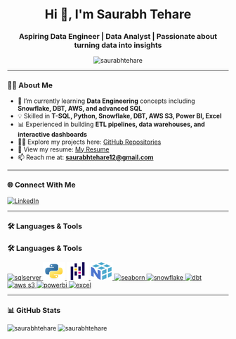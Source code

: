 <h1 align="center">Hi 👋, I'm Saurabh Tehare</h1>
<h3 align="center">Aspiring Data Engineer | Data Analyst | Passionate about turning data into insights</h3>

<p align="center"> 
  <img src="https://komarev.com/ghpvc/?username=saurabhtehare&label=Profile%20views&color=0e75b6&style=flat" alt="saurabhtehare" /> 
</p>

---

### 👨‍💻 About Me  
- 🌱 I’m currently learning **Data Engineering** concepts including **Snowflake, DBT, AWS, and advanced SQL**
- 💡 Skilled in **T-SQL, Python, Snowflake, DBT, AWS S3, Power BI, Excel**  
- 📊 Experienced in building **ETL pipelines, data warehouses, and interactive dashboards**  
- 👨‍💻 Explore my projects here: [GitHub Repositories](https://github.com/saurabhtehare)  
- 📄 View my resume: [My Resume](https://drive.google.com/file/d/1jhfQUc7PeQ_2exwjmcKjh8-ZnaWmqFUH/view?usp=sharing)  
- 📫 Reach me at: **saurabhtehare12@gmail.com**  

---

### 🌐 Connect With Me  
<p align="left">
<a href="https://www.linkedin.com/in/saurabh-tehare-b8a8321a5/" target="blank">
  <img align="center" src="https://raw.githubusercontent.com/rahuldkjain/github-profile-readme-generator/master/src/images/icons/Social/linked-in-alt.svg" alt="LinkedIn" height="30" width="40" />
</a>
</p>

---

### 🛠️ Languages & Tools  
### 🛠️ Languages & Tools  
<p align="left"> 
  <!-- SQL -->
  <a href="https://www.microsoft.com/en-us/sql-server" target="_blank" rel="noreferrer"> 
    <img src="https://www.svgrepo.com/show/303229/microsoft-sql-server-logo.svg" alt="sqlserver" width="50" height="40"/> 
  </a> 
  <!-- Python -->
  <a href="https://www.python.org" target="_blank" rel="noreferrer"> 
    <img src="https://raw.githubusercontent.com/devicons/devicon/master/icons/python/python-original.svg" alt="python" width="50" height="40"/> 
  </a> 
  <!-- Pandas -->
  <a href="https://pandas.pydata.org/" target="_blank" rel="noreferrer"> 
    <img src="https://raw.githubusercontent.com/devicons/devicon/master/icons/pandas/pandas-original.svg" alt="pandas" width="50" height="40"/> 
  </a> 
  <!-- Numpy -->
  <a href="https://numpy.org/" target="_blank" rel="noreferrer"> 
    <img src="https://raw.githubusercontent.com/devicons/devicon/master/icons/numpy/numpy-original.svg" alt="numpy" width="50" height="40"/> 
  </a> 
  <!-- Seaborn -->
  <a href="https://seaborn.pydata.org/" target="_blank" rel="noreferrer"> 
    <img src="https://seaborn.pydata.org/_images/logo-mark-lightbg.svg" alt="seaborn" width="50" height="40"/> 
  </a>
  <!-- Snowflake -->
  <a href="https://www.snowflake.com/" target="_blank" rel="noreferrer"> 
    <img src="https://registry.npmmirror.com/@lobehub/icons-static-png/latest/files/dark/snowflake-color.png" alt="snowflake" width="50" height="40"/> 
  </a> 
  <!-- DBT -->
  <a href="https://www.getdbt.com/" target="_blank" rel="noreferrer"> 
    <img src="https://images.seeklogo.com/logo-png/43/1/dbt-logo-png_seeklogo-431111.png" alt="dbt" width="50" height="40"/> 
  </a> 
  <!-- AWS S3 -->
  <a href="https://aws.amazon.com/s3/" target="_blank" rel="noreferrer"> 
    <img src="https://cdn.worldvectorlogo.com/logos/amazon-s3.svg" alt="aws s3" width="50" height="40"/> 
  </a>
  <!-- Power BI -->
  <a href="https://www.microsoft.com/en-us/power-platform/products/power-bi" target="_blank" rel="noreferrer"> 
    <img src="https://upload.wikimedia.org/wikipedia/commons/c/cf/New_Power_BI_Logo.svg" alt="powerbi" width="50" height="40"/> 
  </a> 
  <!-- Excel -->
  <a href="https://www.microsoft.com/en-in/microsoft-365/excel" target="_blank" rel="noreferrer"> 
    <img src="https://upload.wikimedia.org/wikipedia/commons/3/34/Microsoft_Office_Excel_%282019%E2%80%93present%29.svg" alt="excel" width="50" height="40"/> 
  </a> 
</p>


---

### 📊 GitHub Stats  
<p>
  <img height="150" width="48%" src="https://github-readme-stats.vercel.app/api?username=saurabhtehare&show_icons=true&locale=en" alt="saurabhtehare" />
  <img height="150" width="48%" src="https://github-readme-streak-stats.herokuapp.com/?user=saurabhtehare&" alt="saurabhtehare" />
</p>
